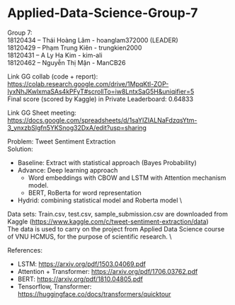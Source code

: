 # Applied-Data-Science-Group-7
Group 7: \
18120434 – Thái Hoàng Lâm - hoanglam372000 (LEADER) \
18120429 – Phạm Trung Kiên - trungkien2000\
18120431 – A Ly Ha Kim - kim-ali\
18120462 – Nguyễn Thị Mận - ManCB26

Link GG collab (code + report): https://colab.research.google.com/drive/1MpqKtl-ZOP-IyxNhJKwlxmaSAs4kPFyT#scrollTo=iw8LntxSaG5H&uniqifier=5 \
Final score (scored by Kaggle) in Private Leaderboard: 0.64833

Link GG Sheet meeting: https://docs.google.com/spreadsheets/d/1saYIZIALNaFdzqsYtm-3_ynxzbSlgfn5YKSnog32DxA/edit?usp=sharing


Problem: Tweet Sentiment Extraction \
Solution: 
  - Baseline: Extract with statistical approach (Bayes Probability)
  - Advance: Deep learning approach
    + Word embeddings with CBOW and LSTM with Attention mechanism model.
    + BERT, RoBerta for word representation
  - Hydrid: combining statistical model and Roberta model \

Data sets: Train.csv, test.csv, sample_submission.csv are downloaded from Kaggle (https://www.kaggle.com/c/tweet-sentiment-extraction/data) \
The data is used to carry on the project from Applied Data Science course of VNU HCMUS, for the purpose of scientific research. \

 References:
- LSTM: https://arxiv.org/pdf/1503.04069.pdf
- Attention +  Transformer: https://arxiv.org/pdf/1706.03762.pdf
- BERT: https://arxiv.org/pdf/1810.04805.pdf
- Tensorflow, Transformer: https://huggingface.co/docs/transformers/quicktour

